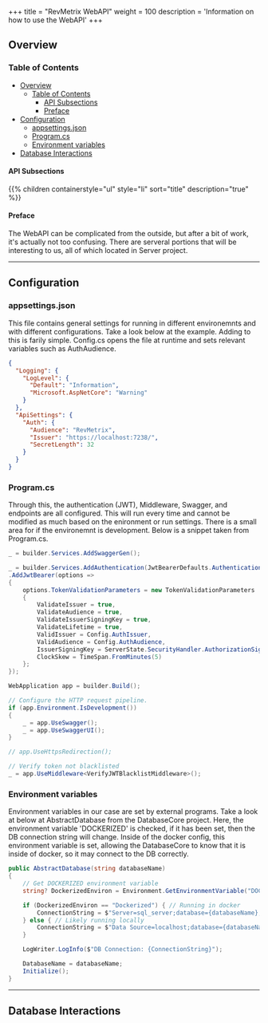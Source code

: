 +++
title = "RevMetrix WebAPI"
weight = 100
description = 'Information on how to use the WebAPI'
+++
## Overview
### Table of Contents

- [Overview](#overview)
  - [Table of Contents](#table-of-contents)
    - [API Subsections](#api-subsections)
    - [Preface](#preface)
- [Configuration](#configuration)
  - [appsettings.json](#appsettingsjson)
  - [Program.cs](#programcs)
  - [Environment variables](#environment-variables)
- [Database Interactions](#database-interactions)

#### API Subsections
{{% children containerstyle="ul" style="li" sort="title" description="true" %}}

#### Preface
The WebAPI can be complicated from the outside, but after a bit of work, it's actually not too confusing. There are serveral portions that will be interesting to us, all of which located in Server project.

---
## Configuration

### appsettings.json
This file contains general settings for running in different environemnts and with different configurations. Take a look below at the example. Adding to this is farily simple. Config.cs opens the file at runtime and sets relevant variables such as AuthAudience.
```JSON
{
  "Logging": {
    "LogLevel": {
      "Default": "Information",
      "Microsoft.AspNetCore": "Warning"
    }
  },
  "ApiSettings": {
    "Auth": {
      "Audience": "RevMetrix",
      "Issuer": "https://localhost:7238/",
      "SecretLength": 32
    }
  }
}
```


### Program.cs
Through this, the authentication (JWT), Middleware, Swagger, and endpoints are all configured. This will run every time and cannot be modified as much based on the enironment or run settings. There is a small area for if the environemnt is development. Below is a snippet taken from Program.cs.
```C#
_ = builder.Services.AddSwaggerGen();

_ = builder.Services.AddAuthentication(JwtBearerDefaults.AuthenticationScheme)
.AddJwtBearer(options =>
{
    options.TokenValidationParameters = new TokenValidationParameters
    {
        ValidateIssuer = true,
        ValidateAudience = true,
        ValidateIssuerSigningKey = true,
        ValidateLifetime = true,
        ValidIssuer = Config.AuthIssuer,
        ValidAudience = Config.AuthAudience,
        IssuerSigningKey = ServerState.SecurityHandler.AuthorizationSigningTokenKey,
        ClockSkew = TimeSpan.FromMinutes(5)
    };
});

WebApplication app = builder.Build();

// Configure the HTTP request pipeline.
if (app.Environment.IsDevelopment())
{
    _ = app.UseSwagger();
    _ = app.UseSwaggerUI();
}

// app.UseHttpsRedirection();

// Verify token not blacklisted
_ = app.UseMiddleware<VerifyJWTBlacklistMiddleware>();
```

### Environment variables
Environment variables in our case are set by external programs. Take a look at below at AbstractDatabase from the DatabaseCore project. Here, the environment variable 'DOCKERIZED' is checked, if it has been set, then the DB connection string will change. Inside of the docker config, this environment variable is set, allowing the DatabaseCore to know that it is inside of docker, so it may connect to the DB correctly.
```C#
public AbstractDatabase(string databaseName)
{
    // Get DOCKERIZED environment variable
    string? DockerizedEnviron = Environment.GetEnvironmentVariable("DOCKERIZED");

    if (DockerizedEnviron == "Dockerized") { // Running in docker
        ConnectionString = $"Server=sql_server;database={databaseName};User Id=SA;Password=BigPass@Word!;TrustServerCertificate=True;";
    } else { // Likely running locally
        ConnectionString = $"Data Source=localhost;database={databaseName};Integrated Security=True;TrustServerCertificate=True;";
    }

    LogWriter.LogInfo($"DB Connection: {ConnectionString}");

    DatabaseName = databaseName;
    Initialize();
}
```

---
## Database Interactions
